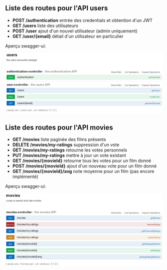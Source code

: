 ## Liste des routes pour l'API users

* **POST /authentication** entrée des credentials et obtention d'un JWT
* **GET /users** liste des utilisateurs
* **POST /user** ajout d'un nouvel utilisateur (admin uniquement)
* **GET /user/{email}** détail d'un utilisateur en particulier

Aperçu swagger-ui:

![](../../imgs/users-api-screen.png)

## Liste des routes pour l'API movies

* **GET /movies** liste paginée des films présents
* **DELETE /movies/my-ratings** suppression d'un vote
* **GET /movies/my-ratings** retourne les votes personnels
* **PUT /movies/my-ratings** mettre à jour un vote existant
* **GET /movies/{movieId}** retourne tous les votes pour un film donné
* **POST /movies/{movieId}** ajout d'un nouveau vote pour un film donné
* **GET /movies/{movieId}/avg** note moyenne pour un film (pas encore implémenté)

Aperçu swagger-ui:

![](../../imgs/movies-api-screen.png)
